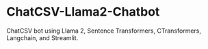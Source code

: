 # ChatCSV-Llama2-Chatbot
ChatCSV bot using Llama 2, Sentence Transformers, CTransformers, Langchain, and Streamlit.
